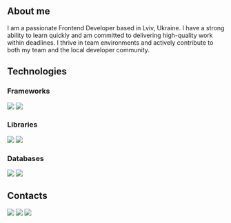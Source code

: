 ## About me

I am a passionate Frontend Developer based in Lviv, Ukraine. I have a strong ability to learn quickly and am committed to delivering high-quality work within deadlines. I thrive in team environments and actively contribute to both my team and the local developer community.

## Technologies

### Frameworks

![](https://img.shields.io/badge/React-20232A?style=for-the-badge&logo=React)
![](https://img.shields.io/badge/Express-20232A?style=for-the-badge&logo=Express)

### Libraries

![](https://img.shields.io/badge/Redux-20232A?style=for-the-badge&logo=redux)
![](https://img.shields.io/badge/shadcn/ui-20232A?style=for-the-badge&logo=shadcn/ui)

### Databases

![](https://img.shields.io/badge/MongoDB-20232A?style=for-the-badge&logo=MongoDB)
![](https://img.shields.io/badge/SQLite-20232A?style=for-the-badge&logo=SQLite)

## Contacts

[![](https://img.shields.io/badge/LinkedIn-20232A?style=for-the-badge)](https://www.linkedin.com/in/mykhailo-hulak-36bb68308/)
[![](https://img.shields.io/badge/Djinni-20232A?style=for-the-badge)](https://djinni.co/q/0cbab85fcb/)
[![](https://img.shields.io/badge/Telegram-20232A?style=for-the-badge)](https://t.me/midjiro)
